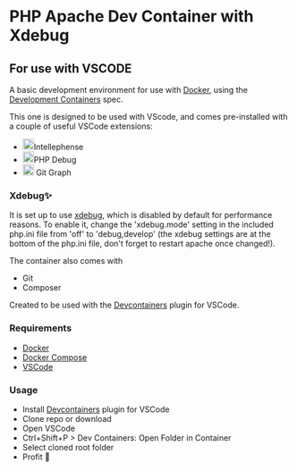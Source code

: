 # PHP Apache Dev Container with Xdebug
## For use with VSCODE

A basic development environment for use with [Docker](https://www.docker.com), using the [Development Containers](https://github.com/devcontainers) spec. 

This one is designed to be used with VScode, and comes pre-installed with a couple of useful VSCode extensions:
- <img src="https://bmewburn.gallerycdn.vsassets.io/extensions/bmewburn/vscode-intelephense-client/1.11.5/1720323625210/Microsoft.VisualStudio.Services.Icons.Default" width="20" />Intellephense
- <img src="https://xdebug.gallerycdn.vsassets.io/extensions/xdebug/php-debug/1.34.0/1699367916896/Microsoft.VisualStudio.Services.Icons.Default" width="20" />PHP Debug
- <img src="https://mhutchie.gallerycdn.vsassets.io/extensions/mhutchie/git-graph/1.30.0/1617594001998/Microsoft.VisualStudio.Services.Icons.Default" width="20" /> Git Graph

### Xdebug✨

It is set up to use [xdebug](https://xdebug.org/), which is disabled by default for performance reasons. To enable it, change the 'xdebug.mode' setting in the included php.ini file from 'off' to 'debug,develop' (the xdebug settings are at the bottom of the php.ini file, don't forget to restart apache once changed!).

The container also comes with
- Git
- Composer

Created to be used with the [Devcontainers](https://marketplace.visualstudio.com/items?itemName=ms-vscode-remote.remote-containers) plugin for VSCode.

### Requirements
- [Docker](https://www.docker.com)
- [Docker Compose](https://docs.docker.com/compose/)
- [VSCode](https://code.visualstudio.com/)

### Usage
- Install [Devcontainers](https://marketplace.visualstudio.com/items?itemName=ms-vscode-remote.remote-containers) plugin for VSCode
- Clone repo or download
- Open VSCode
- Ctrl+Shift+P > Dev Containers: Open Folder in Container
- Select cloned root folder
- Profit 💪
